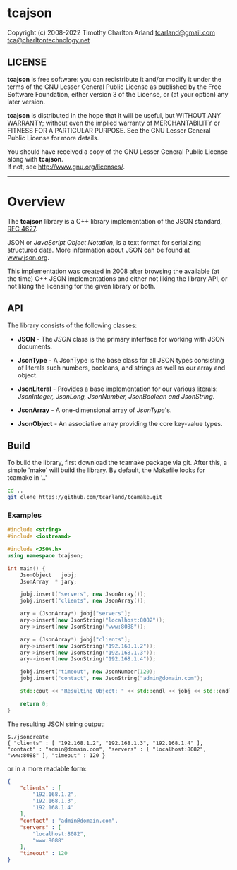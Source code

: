 tcajson
========

Copyright (c) 2008-2022 Timothy Charlton Arland <tcarland@gmail.com> <tca@charltontechnology.net>


## LICENSE

**tcajson** is free software: you can redistribute it and/or modify
it under the terms of the GNU Lesser General Public License as
published by the Free Software Foundation, either version 3 of
the License, or (at your option) any later version.  

**tcajson** is distributed in the hope that it will be useful,
but WITHOUT ANY WARRANTY; without even the implied warranty of
MERCHANTABILITY or FITNESS FOR A PARTICULAR PURPOSE.  See the
GNU Lesser General Public License for more details.  

You should have received a copy of the GNU Lesser General Public
License along with **tcajson**.    
If not, see <http://www.gnu.org/licenses/>.  

---

# Overview

The **tcajson** library is a C++ library implementation of the JSON
standard, [RFC 4627](www.ietf.org/rfc/rfc4627.txt). 

JSON or *JavaScript Object Notation*, is a text format for serializing
structured data. More information about JSON can be found at www.json.org.   

This implementation was created in 2008 after browsing the available
(at the time) C++ JSON implementations and either not liking the library API,
or not liking the licensing for the given library or both.   


## API

The library consists of the following classes:

- **JSON** - The *JSON* class is the primary interface for working with 
  JSON documents.  

- **JsonType** - A JsonType is the base class for all JSON types consisting
  of literals such numbers, booleans, and strings as well as our array and
  object.

- **JsonLiteral** - Provides a base implementation for our various literals:
  *JsonInteger, JsonLong, JsonNumber, JsonBoolean and JsonString*.

- **JsonArray** - A one-dimensional array of *JsonType*'s.

- **JsonObject** - An associative array providing the core key-value types.


## Build

To build the library, first download the tcamake package via git. After
this, a simple 'make' will build the library. By default, the Makefile looks
for tcamake in '..'
```sh
cd ..
git clone https://github.com/tcarland/tcamake.git
```

### Examples

```cpp
#include <string>
#include <iostreamd>

#include <JSON.h>
using namespace tcajson;

int main() {
    JsonObject   jobj;
    JsonArray  * jary;

    jobj.insert("servers", new JsonArray());
    jobj.insert("clients", new JsonArray());

    ary = (JsonArray*) jobj["servers"];
    ary->insert(new JsonString("localhost:8082"));
    ary->insert(new JsonString("www:8088"));

    ary = (JsonArray*) jobj["clients"];
    ary->insert(new JsonString("192.168.1.2"));
    ary->insert(new JsonString("192.168.1.3"));
    ary->insert(new JsonString("192.168.1.4"));

    jobj.insert("timeout", new JsonNumber(120);
    jobj.insert("contact", new JsonString("admin@domain.com");

    std::cout << "Resulting Object: " << std::endl << jobj << std::endl;

    return 0;
}
```

The resulting JSON string output:

```
$./jsoncreate
{ "clients" : [ "192.168.1.2", "192.168.1.3", "192.168.1.4" ], "contact" : "admin@domain.com", "servers" : [ "localhost:8082", "www:8088" ], "timeout" : 120 }
```
or in a more readable form:
```json
{
    "clients" : [
        "192.168.1.2",
        "192.168.1.3",
        "192.168.1.4"
    ],
    "contact" : "admin@domain.com",
    "servers" : [
        "localhost:8082",
        "www:8088"
    ],
    "timeout" : 120
}
```
